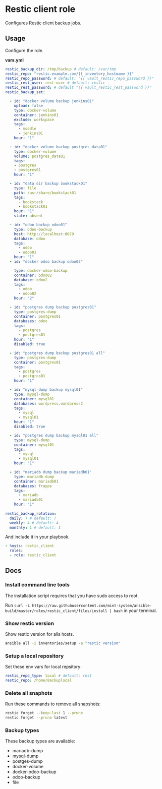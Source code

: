 # Restic client role

Configures Restic client backup jobs.

## Usage

Configure the role.

**vars.yml**

```yml
restic_backup_dir: /tmp/backup # default: /var/tmp
restic_repo: "restic.example.com/{{ inventory_hostname }}"
restic_repo_password: # default: "{{ vault_restic_repo_password }}"
restic_rest_user: rest-user # default: restic
restic_rest_password: # default "{{ vault_restic_rest_password }}"
restic_backup_set:

  - id: "docker volume backup jenkins01"
    upload: false
    type: docker-volume
    container: jenkins01
    exclude: workspace
    tags:
      - moodle
      - jenkins01
    hour: "1"

  - id: "docker volume backup postgres_data01"
    type: docker-volume
    volume: postgres_data01
    tags:
    - postgres
    - postgres01
    hour: "1"

  - id: "data dir backup bookstack01"
    type: file
    path: /usr/share/bookstack01
    tags:
      - bookstack
      - bookstack01
    hour: "1"
    state: absent

  - id: "odoo backup odoo01"
    type: odoo-backup
    host: http://localhost:8070
    database: odoo
    tags:
      - odoo
      - odoo01
    hour: "1"
  - id: "docker odoo backup odoo02"

    type: docker-odoo-backup
    container: odoo02
    database: odoo2
    tags:
      - odoo
      - odoo02
    hour: "2"

  - id: "postgres dump backup postgres01"
    type: postgres-dump
    container: postgres01
    databases: odoo
    tags:
      - postgres
      - postgres01
    hour: "1"
    disabled: true

  - id: "postgres dump backup postgres01 all"
    type: postgres-dump
    container: postgres01
    tags:
      - postgres
      - postgres01
    hour: "1"

  - id: "mysql dump backup mysql01"
    type: mysql-dump
    container: mysql01
    databases: wordpress,wordpress2
    tags:
      - mysql
      - mysql01
    hour: "1"
    disabled: true

  - id: "postgres dump backup mysql01 all"
    type: mysql-dump
    container: mysql01
    tags:
      - mysql
      - mysql01
    hour: "1"

  - id: "mariadb dump backup mariadb01"
    type: mariadb-dump
    container: mariadb01
    databases: frappe
    tags:
      - mariadb
      - mariadb01
    hour: "1"
    
restic_backup_rotation:
  daily: 7 # default: 7
  weekly: 4 # default: 4
  monthly: 1 # default: 1
```

And include it in your playbook.

```yml
- hosts: restic_client
  roles:
  - role: restic_client
```

## Docs

### Install command line tools

The installation script requires that you have sudo access to root.

Run `curl -L https://raw.githubusercontent.com/mint-system/ansible-build/master/roles/restic_client/files/install | bash` in your terminal.

### Show restic version

Show restic version for alls hosts.

```bash
ansible all -i inventories/setup -a "restic version"
```

### Setup a local repository

Set these env vars for local repsitory:

```yaml
restic_repo_type: local # default: rest
restic_repo: /home/Backuplocal
```

### Delete all snaphots

Run these commands to remove all snapshots:

```bash
restic forget --keep-last 1 --prune
restic forget --prune latest
```

### Backup types

These backup types are available:

* mariadb-dump
* mysql-dump
* postges-dump
* docker-volume
* docker-odoo-backup
* odoo-backup
* file
